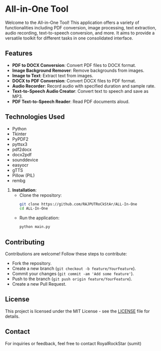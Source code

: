 # All-in-One Tool

Welcome to the All-in-One Tool! This application offers a variety of functionalities including PDF conversion, image processing, text extraction, audio recording, text-to-speech conversion, and more. It aims to provide a versatile toolkit for different tasks in one consolidated interface.

## Features

- **PDF to DOCX Conversion**: Convert PDF files to DOCX format.
- **Image Background Remover**: Remove backgrounds from images.
- **Image to Text**: Extract text from images.
- **DOCX to PDF Conversion**: Convert DOCX files to PDF format.
- **Audio Recorder**: Record audio with specified duration and sample rate.
- **Text-to-Speech Audio Creator**: Convert text to speech and save as MP3.
- **PDF Text-to-Speech Reader**: Read PDF documents aloud.

## Technologies Used

- Python
- Tkinter
- PyPDF2
- pyttsx3
- pdf2docx
- docx2pdf
- sounddevice
- easyocr
- gTTS
- Pillow (PIL)
- rembg

1. **Installation**:
   - Clone the repository:
     ```bash
     git clone https://github.com/RAJPUTRoCkStAr/ALL-In-One
     cd ALL-In-One
     ```
   - Run the application:
     ```bash
     python main.py
     ```

## Contributing

Contributions are welcome! Follow these steps to contribute:
- Fork the repository.
- Create a new branch (`git checkout -b feature/YourFeature`).
- Commit your changes (`git commit -am 'Add some feature'`).
- Push to the branch (`git push origin feature/YourFeature`).
- Create a new Pull Request.

## License

This project is licensed under the MIT License - see the [LICENSE](LICENSE) file for details.

## Contact

For inquiries or feedback, feel free to contact RoyalRockStar (sumit)
